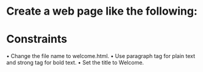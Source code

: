 
# Create a web page like the following: 
# Constraints
•	Change the file name to welcome.html.
•	Use paragraph tag for plain text and strong tag for bold text.
•	Set the title to Welcome.

